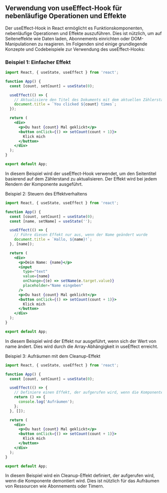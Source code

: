 ## Verwendung von useEffect-Hook für nebenläufige Operationen und Effekte

Der useEffect-Hook in React ermöglicht es Funktionskomponenten, nebenläufige Operationen und Effekte auszuführen. Dies ist nützlich, um auf Seiteneffekte wie Daten laden, Abonnements einrichten oder DOM-Manipulationen zu reagieren. Im Folgenden sind einige grundlegende Konzepte und Codebeispiele zur Verwendung des useEffect-Hooks:

### Beispiel 1: Einfacher Effekt

```jsx
import React, { useState, useEffect } from 'react';

function App() {
  const [count, setCount] = useState(0);

  useEffect(() => {
    // Aktualisiere den Titel des Dokuments mit dem aktuellen Zählerstand
    document.title = `You clicked ${count} times`;
  });

  return (
    <div>
      <p>Du hast {count} Mal geklickt</p>
      <button onClick={() => setCount(count + 1)}>
        Klick mich
      </button>
    </div>
  );
}

export default App;
```

In diesem Beispiel wird der useEffect-Hook verwendet, um den Seitentitel basierend auf dem Zählerstand zu aktualisieren. Der Effekt wird bei jedem Rendern der Komponente ausgeführt.

Beispiel 2: Steuern des Effektverhaltens

```jsx
import React, { useState, useEffect } from 'react';

function App() {
  const [count, setCount] = useState(0);
  const [name, setName] = useState('');

  useEffect(() => {
    // Führe diesen Effekt nur aus, wenn der Name geändert wurde
    document.title = `Hallo, ${name}!`;
  }, [name]);

  return (
    <div>
      <p>Dein Name: {name}</p>
      <input
        type="text"
        value={name}
        onChange={(e) => setName(e.target.value)}
        placeholder="Name eingeben"
      />
      <p>Du hast {count} Mal geklickt</p>
      <button onClick={() => setCount(count + 1)}>
        Klick mich
      </button>
    </div>
  );
}

export default App;
```

In diesem Beispiel wird der Effekt nur ausgeführt, wenn sich der Wert von name ändert. Dies wird durch die Array-Abhängigkeit in useEffect erreicht.

Beispiel 3: Aufräumen mit dem Cleanup-Effekt

```jsx
import React, { useState, useEffect } from 'react';

function App() {
  const [count, setCount] = useState(0);

  useEffect(() => {
    // Definiere einen Effekt, der aufgerufen wird, wenn die Komponente demontiert wird
    return () => {
      console.log('Aufräumen');
    };
  }, []);

  return (
    <div>
      <p>Du hast {count} Mal geklickt</p>
      <button onClick={() => setCount(count + 1)}>
        Klick mich
      </button>
    </div>
  );
}

export default App;
```

In diesem Beispiel wird ein Cleanup-Effekt definiert, der aufgerufen wird, wenn die Komponente demontiert wird. Dies ist nützlich für das Aufräumen von Ressourcen wie Abonnements oder Timern.